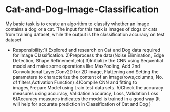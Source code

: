 # Cat-and-Dog-Image-Classification

My basic task is to create an algorithm to classify whether an image contains a dog or a cat. The input
for this task is images of dogs or cats from training dataset, while the output is the classification accuracy
on test dataset
- Responsibility:1) Explored and research on Cat and Dog data required for Image Classification. 2)Preprocess
the data(Noise Elimination, Edge Detection, Shape Refinement,etc) 3)Initialize the CNN using
Sequential model and make some operations like MaxPooling, Add 2nd Convolutional Layer,Conv2D for
2D image, Flattening and Setting the parameters to characterize the content of an image(rows,columns,
No. of filters,Activation Function) 4)Compile CNN and fitting to images,Prepare Model using train test
data sets. 5)Check the accuracy measures using accuracy, Validation accuracy, Loss, Validation Loss
6)Accuracy measures indicates the model is trained in a good way (It will help for accurate prediction in
Classification of Cat and Dog )
